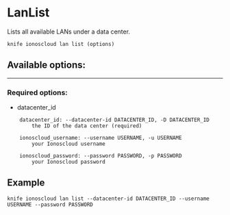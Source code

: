 # LanList

Lists all available LANs under a data center.

    knife ionoscloud lan list (options)


## Available options:
---

### Required options:
* datacenter_id

```
    datacenter_id: --datacenter-id DATACENTER_ID, -D DATACENTER_ID
        the ID of the data center (required)

    ionoscloud_username: --username USERNAME, -u USERNAME
        your Ionoscloud username

    ionoscloud_password: --password PASSWORD, -p PASSWORD
        your Ionoscloud password

```

## Example

    knife ionoscloud lan list --datacenter-id DATACENTER_ID --username USERNAME --password PASSWORD
